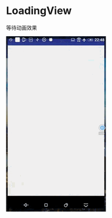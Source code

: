# LoadingView
等待动画效果

![image](https://github.com/ququzt/LoadingView/blob/master/LoadingView/lodingview.gif)
